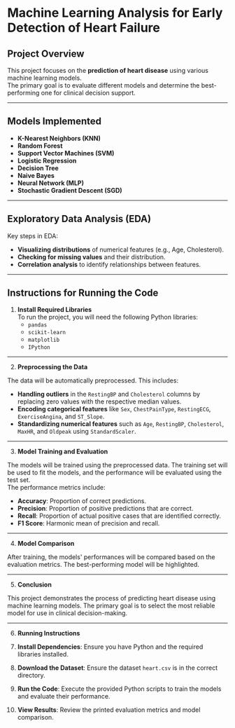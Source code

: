 <!-- Version 1.1 | Author: deng.wei | Date: 2025-4-23 -->
# Machine Learning Analysis for Early Detection of Heart Failure

## Project Overview

This project focuses on the **prediction of heart disease** using various machine learning models.  
The primary goal is to evaluate different models and determine the best-performing one for clinical decision support.

---

## Models Implemented

- **K-Nearest Neighbors (KNN)**
- **Random Forest**
- **Support Vector Machines (SVM)**
- **Logistic Regression**
- **Decision Tree**
- **Naive Bayes**
- **Neural Network (MLP)**
- **Stochastic Gradient Descent (SGD)**

---

## Exploratory Data Analysis (EDA)

Key steps in EDA:
- **Visualizing distributions** of numerical features (e.g., Age, Cholesterol).
- **Checking for missing values** and their distribution.
- **Correlation analysis** to identify relationships between features.

---

## Instructions for Running the Code

1. **Install Required Libraries**  
   To run the project, you will need the following Python libraries:
   - `pandas`
   - `scikit-learn`
   - `matplotlib`
   - `IPython`

---

2. **Preprocessing the Data**  

The data will be automatically preprocessed. This includes:

- **Handling outliers** in the `RestingBP` and `Cholesterol` columns by replacing zero values with the respective median values.
- **Encoding categorical features** like `Sex`, `ChestPainType`, `RestingECG`, `ExerciseAngina`, and `ST_Slope`.
- **Standardizing numerical features** such as `Age`, `RestingBP`, `Cholesterol`, `MaxHR`, and `Oldpeak` using `StandardScaler`.

---

3. **Model Training and Evaluation**  

The models will be trained using the preprocessed data. The training set will be used to fit the models, and the performance will be evaluated using the test set.  
The performance metrics include:

- **Accuracy**: Proportion of correct predictions.
- **Precision**: Proportion of positive predictions that are correct.
- **Recall**: Proportion of actual positive cases that are identified correctly.
- **F1 Score**: Harmonic mean of precision and recall.

---

4. **Model Comparison**

After training, the models' performances will be compared based on the evaluation metrics. The best-performing model will be highlighted.

---

5. **Conclusion**

This project demonstrates the process of predicting heart disease using machine learning models. The primary goal is to select the most reliable model for use in clinical decision-making.

---

6. **Running Instructions**

1. **Install Dependencies**: Ensure you have Python and the required libraries installed.
2. **Download the Dataset**: Ensure the dataset `heart.csv` is in the correct directory.
3. **Run the Code**: Execute the provided Python scripts to train the models and evaluate their performance.
4. **View Results**: Review the printed evaluation metrics and model comparison.
